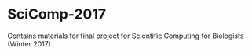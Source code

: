 # SciComp-2017
Contains materials for final project for Scientific Computing for Biologists (Winter 2017)
